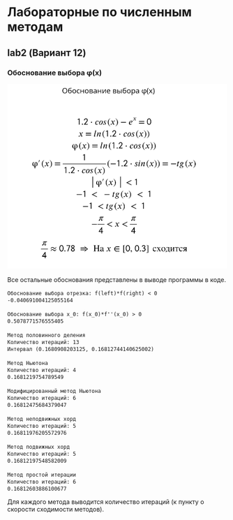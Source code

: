# Лабораторные по численным методам

## lab2 (Вариант 12)

### Обоснование выбора φ(x)
![Обоснование выбора φ](lab2.png)

Все остальные обоснования представлены в выводе программы в коде.
```
Обоснование выбора отрезка: f(left)*f(right) < 0
-0.040691004125055164

Обоснование выбора x_0: f(x_0)*f''(x_0) > 0
0.5078771576555405

Метод половинного деления
Количество итераций: 13
Интервал (0.1680908203125, 0.16812744140625002)

Метод Ньютона
Количество итераций: 4
0.1681219754789549

Модифицированный метод Ньютона
Количество итераций: 6
0.16812475684379047

Метод неподвижных хорд
Количество итераций: 5
0.16811976205572976

Метод подвижных хорд
Количество итераций: 5
0.16812197548582009

Метод простой итерации
Количество итераций: 6
0.16812603886100677
```

Для каждого метода выводится количество итераций (к пункту о скорости сходимости методов).